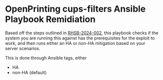 # OpenPrinting cups-filters Ansible Playbook Remidiation

Based off the steps outlined in [RHSB-2024-002]([url](https://access.redhat.com/security/vulnerabilities/RHSB-2024-002)), this playbook checks if the system you are running this against has the prerequisites for the exploit to work, and then runs either an HA or non-HA mitigation based on your server scenarios.

This is done through Ansible tags, either
- HA
- non-HA (default)

